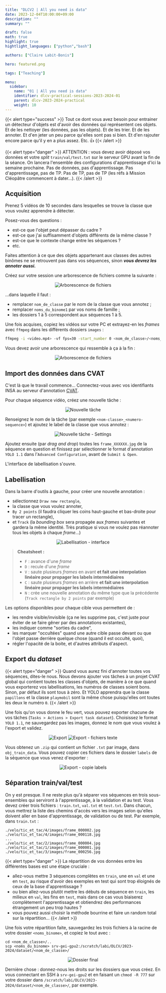 ```yaml
---
title: "DLCV2 | All you need is data"
date: 2023-12-04T10:00:00+09:00
description: ""
summary: ""

draft: false
math: true 
highlight: true
hightlight_languages: ["python","bash"]

authors: ["Claire Labit-Bonis"]

hero: featured.png

tags: ["Teaching"]

menu:
  sidebar:
    name: "01 | All you need is data"
    identifier: dlcv-practical-sessions-2023-2024-01
    parent: dlcv-2023-2024-practical
    weight: 10
---
```


{{< alert type="success" >}}
Tout ce dont vous avez besoin pour entrainer un détecteur d'objets est d'avoir des données qui représentent ces objets. Et de les nettoyer (les données, pas les objets). Et de les trier. Et de les annoter. Et d'en jeter un peu parce qu'elles sont pas si bien. Et d'en rajouter encore parce qu'il y en a plus assez. Etc. :+1: 
{{< /alert >}}

{{< alert type="danger" >}}
ATTENTION : vous devez avoir déposé vos données et votre *split* `train/val/test.txt` sur le serveur GPU avant la fin de la séance. On lancera l'ensemble des configurations d'apprentissage d'ici la semaine prochaine. Pas de données, pas d'apprentissage. Pas d'apprentissage, pas de TP. Pas de TP, pas de TP (les réfs à Mission Cléopâtre commencent à dater...).
{{< /alert >}}

## Acquisition

Prenez 5 vidéos de 10 secondes dans lesquelles se trouve la classe que vous voulez apprendre à détecter. 

Posez-vous des questions :
* est-ce que l'objet peut dépasser du cadre ?
* est-ce que j'ai suffisamment d'objets différents de la même classe ?
* est-ce que le contexte change entre les séquences ?
* etc.

Faites attention à ce que des objets appartenant aux classes des autres binômes ne se retrouvent pas dans vos séquences, sinon **_vous devrez les annoter aussi._**

Créez sur votre session une arborescence de fichiers comme la suivante :

<center>

![Arborescence de fichiers](images/arborescence.png)

</center>

...dans laquelle il faut :
* remplacer `nom_de_classe` par le nom de la classe que vous annotez ;
* remplacer `noms_du_binome1` par vos noms de famille ;
* les dossiers 1 à 5 correspondent aux séquences 1 à 5.

Une fois acquises, copiez les vidéos sur votre PC et extrayez-en les *frames* avec `ffmpeg` dans les différents dossiers `images` : 

  ```bash
  ffmpeg -i <video.mp4> -vf fps=30 -start_number 0 <nom_de_classe>/<noms_du_binome>/<num_sequence>/images/frame_%06d.jpg
  ```

Vous devez avoir une arborescence qui ressemble à ça à la fin :
<center>

![Arborescence de fichiers](images/arborescence_extract_images.png)

</center>

## Import des données dans CVAT

C'est là que le travail commence... Connectez-vous avec vos identifiants INSA au serveur d'annotation [CVAT](https://cvat.ens.insa-toulouse.fr/).

Pour chaque séquence vidéo, créez une nouvelle tâche :
<center>

![Nouvelle tâche](images/cvat_create_task.png)

</center>

Renseignez le nom de la tâche (par exemple `<nom-classe>_<numero-sequence>`) et ajoutez le label de la classe que vous annotez :

<center>

![Nouvelle tâche - Settings](images/cvat_create_task_settings.png)

</center>

Ajoutez ensuite (par *drag and drop*) toutes les `frame_XXXXXX.jpg` de la séquence en question et finissez par sélectionner le format d'annotation `YOLO 1.1` dans l'`Advanced Configuration`, avant de `Submit & Open`.

L'interface de labellisation s'ouvre.

## Labellisation

Dans la barre d'outils à gauche, pour créer une nouvelle annotation :
* sélectionnez `Draw new rectangle`, 
* la classe que vous voulez annoter, 
* `By 2 points` (il faudra cliquer les coins haut-gauche et bas-droite pour tracer un rectangle), 
* et `Track` (la *bounding box* sera propagée aux *frames* suivantes et gardera la même identité. Très pratique si vous ne voulez pas réannoter tous les objets à chaque *frame*...)

<center>

![Labellisation - interface](images/interface_labellisation.png)

</center>

>**Cheatsheet :**
> * `F` : avance d'une *frame*
> * `D` : recule d'une *frame*
> * `V` : saute plusieurs *frames* en avant **et fait une interpolation linéaire pour propager les labels intermédiaires**
> * `C` : saute plusieurs *frames* en arrière **et fait une interpolation linéaire pour propager les labels intermédiaires**
> * `N` : crée une nouvelle annotation du même type que la précédente (`Track rectangle by 2 points` par exemple)

Les options disponibles pour chaque cible vous permettent de :
* les rendre visible/invisible (ça ne les supprime pas, c'est juste pour éviter de se faire gêner par des annotations existantes), 
* les indiquer comme "sorties du cadre",
* les marquer "occultées" quand une autre cible passe devant ou que l'objet passe derrière quelque chose (quand il est occulté, quoi),
* régler l'opacité de la boite, et d'autres attributs d'aspect.

## Export du *dataset*

{{< alert type="danger" >}}
Quand vous aurez fini d'annoter toutes vos séquences, dites-le nous. Nous devons ajouter vos tâches à un projet CVAT global qui contient toutes les classes d'objets, de manière à ce que quand vous exporterez vos labellisations, les numéros de classes soient bons. Sinon, par défaut ils sont tous à zéro. Et YOLO apprendra que la classe `papillons` et la classe `playmobil` sont la même chose puisqu'elles ont toutes les deux le numéro `0`.
{{< /alert >}}

Une fois qu'on vous donne le feu vert, vous pouvez exporter chacune de vos tâches (`Tasks > Actions > Export task dataset`). Choisissez le format `YOLO 1.1`, ne sauvegardez pas les images, donnez le nom que vous voulez à l'export et validez.

<center>

![Export](images/export.png)
![Export - fichiers texte](images/export_txt.png)

</center>

Vous obtenez un `.zip` qui contient un fichier `.txt` par image, dans `obj_train_data`. Vous pouvez copier ces fichiers dans le dossier `labels` de la séquence que vous venez d'exporter :

<center>

![Export - copie labels](images/arborescence_images_labels.png)

</center>

## Séparation train/val/test

On y est presque. Il ne reste plus qu'à séparer vos séquences en trois sous-ensembles qui serviront à l'apprentissage, à la validation et au test. Vous devez créer trois fichiers : `train.txt`, `val.txt` et `test.txt`. Dans chacun, vous mettrez la liste des chemins d'accès vers les images selon qu'elles doivent aller en base d'apprentissage, de validation ou de test. Par exemple, dans `train.txt` :

    ./velo/tic_et_tac/4/images/frame_000002.jpg
    ./velo/tic_et_tac/4/images/frame_000118.jpg
    ...
    ./velo/tic_et_tac/2/images/frame_000004.jpg
    ./velo/tic_et_tac/1/images/frame_000001.jpg
    ./velo/tic_et_tac/3/images/frame_000256.jpg

{{< alert type="danger" >}}
La répartition de vos données entre les différentes bases est une étape cruciale : 
* allez-vous mettre 3 séquences complètes en `train`, une en `val` et une en `test`, au risque d'avoir des exemples en test qui sont trop éloignés de ceux de la base d'apprentissage ? 
* ou bien allez-vous plutôt mettre les débuts de séquence en `train`, les milieux en `val`, les fins en `test`, mais dans ce cas vous biaiserez complètement l'apprentissage et obtiendrez des performances étrangement un peu trop hautes ? 
* vous pouvez aussi choisir la méthode bourrine et faire un random total sur la répartition...
{{< /alert >}}

Une fois votre répartition faite, sauvegardez les trois fichiers à la racine de votre dossier `<noms_binome>`, et copiez le tout avec :

  ```
  cd <nom_de_classe>/..
  scp <noms_du_binome> srv-gei-gpu2:/scratch/labi/DLCV/2023-2024/dataset/<nom_de_classe>/
  ```

<center>

![Dossier final](images/split.png)

</center>

Dernière chose : donnez-nous les droits sur les dossiers que vous créez. En vous connectant en SSH à `srv-gei-gpu2` et en faisant un `chmod -R 777` sur votre dossier dans `/scratch/labi/DLCV/2023-2024/dataset/<nom_de_classe>/`, par exemple.